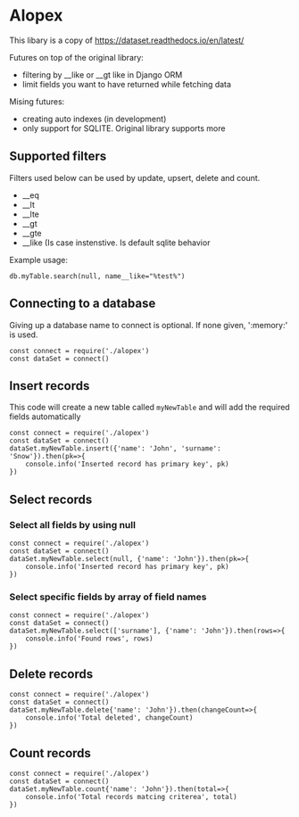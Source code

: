 # Alopex

This libary is a copy of https://dataset.readthedocs.io/en/latest/ 

Futures on top of the original library:
 - filtering by __like or __gt like in Django ORM
 - limit fields you want to have returned while fetching data 

Mising futures:
 - creating auto indexes (in development)
 - only support for SQLITE. Original library supports more 

## Supported filters
Filters used below can be used by update, upsert, delete and count.
 - __eq
 - __lt
 - __lte
 - __gt
 - __gte
 - __like (Is case instenstive. Is default sqlite behavior

Example usage:
```
db.myTable.search(null, name__like="%test%")
```


## Connecting to a database
Giving up a database name to connect is optional. If none given, ':memory:' is used.
```
const connect = require('./alopex')
const dataSet = connect()
```

## Insert records
This code will create a new table called `myNewTable` and will add the required fields automatically
```
const connect = require('./alopex')
const dataSet = connect()
dataSet.myNewTable.insert({'name': 'John', 'surname': 'Snow'}).then(pk=>{
    console.info('Inserted record has primary key', pk)
})
```

## Select records
### Select all fields by using null
```
const connect = require('./alopex')
const dataSet = connect()
dataSet.myNewTable.select(null, {'name': 'John'}).then(pk=>{
    console.info('Inserted record has primary key', pk)
})
```
### Select specific fields by array of field names
```
const connect = require('./alopex')
const dataSet = connect()
dataSet.myNewTable.select(['surname'], {'name': 'John'}).then(rows=>{
    console.info('Found rows', rows)
})
```

## Delete records
```
const connect = require('./alopex')
const dataSet = connect()
dataSet.myNewTable.delete{'name': 'John'}).then(changeCount=>{
    console.info('Total deleted', changeCount)
})
```

## Count records
```
const connect = require('./alopex')
const dataSet = connect()
dataSet.myNewTable.count{'name': 'John'}).then(total=>{
    console.info('Total records matcing criterea', total)
})
```
